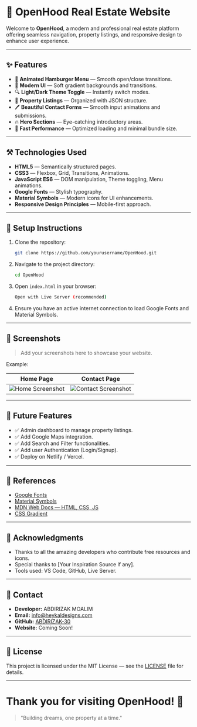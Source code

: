 # 🏡 OpenHood Real Estate Website

Welcome to **OpenHood**, a modern and professional real estate platform offering seamless navigation, property listings, and responsive design to enhance user experience.

---

## ✨ Features

- 🌈 **Animated Hamburger Menu** — Smooth open/close transitions.
- 💎 **Modern UI** — Soft gradient backgrounds and transitions.
- 🔍 **Light/Dark Theme Toggle** — Instantly switch modes.
- 📅 **Property Listings** — Organized with JSON structure.
- 🖊️ **Beautiful Contact Forms** — Smooth input animations and submissions.
- 🔥 **Hero Sections** — Eye-catching introductory areas.
- 💪 **Fast Performance** — Optimized loading and minimal bundle size.

---

## ⚒️ Technologies Used

- **HTML5** — Semantically structured pages.
- **CSS3** — Flexbox, Grid, Transitions, Animations.
- **JavaScript ES6** — DOM manipulation, Theme toggling, Menu animations.
- **Google Fonts** — Stylish typography.
- **Material Symbols** — Modern icons for UI enhancements.
- **Responsive Design Principles** — Mobile-first approach.

---

## 🧰 Setup Instructions

1. Clone the repository:
   ```bash
   git clone https://github.com/yourusername/OpenHood.git
   ```

2. Navigate to the project directory:
   ```bash
   cd OpenHood
   ```

3. Open `index.html` in your browser:
   ```bash
   Open with Live Server (recommended)
   ```

4. Ensure you have an active internet connection to load Google Fonts and Material Symbols.

---

## 📸 Screenshots

> Add your screenshots here to showcase your website.

Example:

| Home Page | Contact Page |
|:---------:|:------------:|
| ![Home Screenshot](/Assets/fu) | ![Contact Screenshot](path/to/contact.png) |

---

## 🚀 Future Features

- ✅ Admin dashboard to manage property listings.
- ✅ Add Google Maps integration.
- ✅ Add Search and Filter functionalities.
- ✅ Add user Authentication (Login/Signup).
- ✅ Deploy on Netlify / Vercel.

---

## 🔗 References

- [Google Fonts](https://fonts.google.com/)
- [Material Symbols](https://fonts.google.com/icons)
- [MDN Web Docs — HTML, CSS, JS](https://developer.mozilla.org/)
- [CSS Gradient](https://cssgradient.io/)

---

## 🙏 Acknowledgments

- Thanks to all the amazing developers who contribute free resources and icons.
- Special thanks to [Your Inspiration Source if any].
- Tools used: VS Code, GitHub, Live Server.

---

## 📨 Contact

- **Developer:** ABDIRIZAK MOALIM
- **Email:** info@heykaldesigns.com
- **GitHub:** [ABDIRIZAK-30](https://github.com/ABDIRIZAK-30/)
- **Website:** Coming Soon!

---

## 📄 License

This project is licensed under the MIT License — see the [LICENSE](LICENSE) file for details.

---

# Thank you for visiting OpenHood! 🌟

> "Building dreams, one property at a time."


